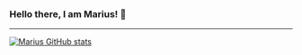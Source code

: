 ### Hello there, I am Marius! 👋

---
[![Marius GitHub stats](https://github-readme-stats.vercel.app/api?username=Mariuseledy&theme=tokyonight)](https://github.com/Mariuseledy/github-readme-stats)

<!--
**Mariuseledy/Mariuseledy** is a ✨ _special_ ✨ repository because its `README.md` (this file) appears on your GitHub profile.

Here are some ideas to get you started:

- 🔭 I’m currently working on ...
- 🌱 I’m currently learning ...
- 👯 I’m looking to collaborate on ...
- 🤔 I’m looking for help with ...
- 💬 Ask me about ...
- 📫 How to reach me: ...
- 😄 Pronouns: ...
- ⚡ Fun fact: ...
-->
